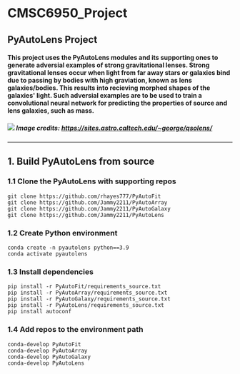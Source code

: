 # CMSC6950_Project

## PyAutoLens Project
#### This project uses the PyAutoLens modules and its supporting ones to generate adversial examples of strong gravitational lenses. Strong gravitational lenses occur when light from far away stars or galaxies bind due to passing by bodies with high graviation, known as lens galaxies/bodies. This results into recieving morphed shapes of the galaxies' light. Such adversial examples are to be used to train a convolutional neural network for predicting the properties of source and lens galaxies, such as mass. 

##### ![](https://sites.astro.caltech.edu/~george/qsolens/lensillustration.jpg) Image credits: https://sites.astro.caltech.edu/~george/qsolens/
---

## 1. Build PyAutoLens from source
### 1.1 Clone the PyAutoLens with supporting repos
```
git clone https://github.com/rhayes777/PyAutoFit
git clone https://github.com/Jammy2211/PyAutoArray
git clone https://github.com/Jammy2211/PyAutoGalaxy
git clone https://github.com/Jammy2211/PyAutoLens
```
### 1.2 Create Python environment 
```
conda create -n pyautolens python==3.9
conda activate pyautolens
```
### 1.3 Install dependencies
```
pip install -r PyAutoFit/requirements_source.txt
pip install -r PyAutoArray/requirements_source.txt
pip install -r PyAutoGalaxy/requirements_source.txt
pip install -r PyAutoLens/requirements_source.txt
pip install autoconf
```
### 1.4 Add repos to the environment path
```
conda-develop PyAutoFit
conda-develop PyAutoArray
conda-develop PyAutoGalaxy
conda-develop PyAutoLens
```

